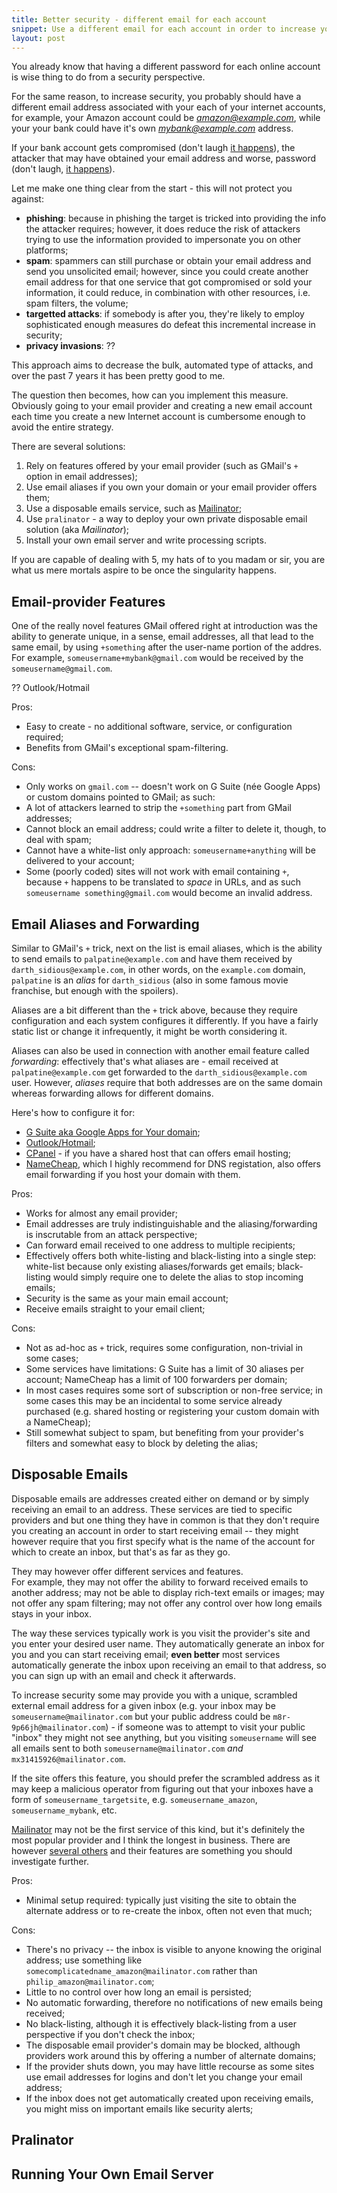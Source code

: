 ```yaml
---
title: Better security - different email for each account
snippet: Use a different email for each account in order to increase your online security.
layout: post
---
```


You already know that having a different password for each online account
is wise thing to do from a security perspective.

For the same reason, to increase security, you probably should have a different
email address associated with your each of your internet accounts, for example,
your Amazon account could be *amazon@example.com*, while your your bank could
have it's own *mybank@example.com* address.

If your bank account gets compromised (don't laugh [it happens][bank_breach]),
the attacker that may have obtained your email address and worse, password
(don't laugh, [it happens][clear_text_password_breach]).

Let me make one thing clear from the start - this will not protect you against:

- **phishing**: because in phishing the target is tricked into providing
  the info the attacker requires; however, it does reduce the risk of
  attackers trying to use the information provided to impersonate you
  on other platforms;
- **spam**: spammers can still purchase or obtain your email address and
  send you unsolicited email; however, since you could create another email
  address for that one service that got compromised or sold your information,
  it could reduce, in combination with other resources, i.e. spam filters,
  the volume;
- **targetted attacks**: if somebody is after you, they're likely to employ
  sophisticated enough measures do defeat this incremental increase in
  security;
- **privacy invasions**: ??

This approach aims to decrease the bulk, automated type of attacks,
and over the past 7 years it has been pretty good to me.

The question then becomes, how can you implement this measure. Obviously
going to your email provider and creating a new email account each
time you create a new Internet account is cumbersome enough to avoid
the entire strategy.

There are several solutions:

1. Rely on features offered by your email provider (such as GMail's `+`
   option in email addresses);
2. Use email aliases if you own your domain or your email provider offers them;
3. Use a disposable emails service, such as [Mailinator](https://mailinator.com);
4. Use `pralinator` - a way to deploy your own private disposable email solution
   (aka *Mailinator*);
5. Install your own email server and write processing scripts.

If you are capable of dealing with 5, my hats of to you madam or sir,
you are what us mere mortals aspire to be once the singularity happens.

## Email-provider Features

One of the really novel features GMail offered right at introduction was
the ability to generate unique, in a sense, email addresses, all that lead
to the same email, by using `+something` after the user-name
portion of the addres. For example, `someusername+mybank@gmail.com`
would be received by the `someusername@gmail.com`.

?? Outlook/Hotmail

Pros:

- Easy to create - no additional software, service, or configuration required;
- Benefits from GMail's exceptional spam-filtering.

Cons:

- Only works on `gmail.com` -- doesn't work on G Suite (née Google Apps)
  or custom domains pointed to GMail; as such:
- A lot of attackers learned to strip the `+something` part from GMail addresses;
- Cannot block an email address; could write a filter to delete it, though,
  to deal with spam;
- Cannot have a white-list only approach: `someusername+anything` will be
  delivered to your account;
- Some (poorly coded) sites will not work with email containing `+`,
  because `+` happens to be translated to *space* in URLs,
  and as such `someusername something@gmail.com` would become an invalid
  address.

## Email Aliases and Forwarding

Similar to GMail's `+` trick, next on the list is email aliases, which is
the ability to send emails to `palpatine@example.com` and have them
received by `darth_sidious@example.com`, in other words, on the `example.com`
domain, `palpatine` is an *alias* for `darth_sidious` (also in some famous
movie franchise, but enough with the spoilers).

Aliases are a bit different than the `+` trick above, because they require
configuration and each system configures it differently. If you have a fairly
static list or change it infrequently, it might be worth considering it.

Aliases can also be used in connection with another email feature
called *forwarding*: effectively that's what aliases are - email
received at `palpatine@example.com` get forwarded to the `darth_sidious@example.com`
user. However, *aliases* require that both addresses are on the same domain
whereas forwarding allows for different domains.

Here's how to configure it for:

- [G Suite aka Google Apps for Your domain](??);
- [Outlook/Hotmail](???);
- [CPanel](???) - if you have a shared host that can offers email hosting;
- [NameCheap](???), which I highly recommend for DNS registation, also
  offers email forwarding if you host your domain with them.

Pros:

- Works for almost any email provider;
- Email addresses are truly indistinguishable and the aliasing/forwarding
  is inscrutable from an attack perspective;
- Can forward email received to one address to multiple recipients;
- Effectively offers both white-listing and black-listing into a single
  step: white-list because only existing aliases/forwards get emails;
  black-listing would simply require one to delete the alias to stop
  incoming emails;
- Security is the same as your main email account;
- Receive emails straight to your email client;

Cons:

- Not as ad-hoc as `+` trick, requires some configuration, non-trivial in some
  cases;
- Some services have limitations: G Suite has a limit of 30 aliases per account;
  NameCheap has a limit of 100 forwarders per domain;
- In most cases requires some sort of subscription or non-free service;
  in some cases this may be an incidental to some service already
  purchased (e.g. shared hosting or registering your custom domain
  with a NameCheap);
- Still somewhat subject to spam, but benefiting from your provider's filters
  and somewhat easy to block by deleting the alias;

## Disposable Emails

Disposable emails are addresses created either on demand or by simply receiving
an email to an address. These services are tied to specific providers and
but one thing they have in common is that they don't require you
creating an account in order to start receiving email -- they
might however require that you first specify what is the name of the account
for which to create an inbox, but that's as far as they go.

They may however offer different services and features.  
For example, they may not offer the ability
to forward received emails to another address; may not be able to display
rich-text emails or images; may not offer any spam filtering; may not offer
any control over how long emails stays in your inbox.

The way these services typically work is you visit the provider's site
and you enter your desired user name. They automatically generate an inbox
for you and you can start receiving email; **even better** most services
automatically generate the inbox upon receiving an email to that address,
so you can sign up with an email and check it afterwards.

To increase security some may provide you with a unique,
scrambled external email address for a given inbox (e.g. your inbox may be
`someusername@mailinator.com` but your public address could be
`m8r-9p66jh@mailinator.com`) - if someone was to attempt to visit your
public "inbox" they might not see anything, but you visiting `someusername`
will see all emails sent to both `someusername@mailinator.com` *and*
`mx31415926@mailinator.com`.

If the site offers this feature, you should prefer the scrambled address
as it may keep a malicious operator from figuring out that your inboxes
have a form of `someusername_targetsite`, e.g. `someusername_amazon`,
`someusername_mybank`, etc.

[Mailinator] may not be the first service of this kind,
but it's definitely the most popular provider and I think the longest
in business. There are however [several others](http://alternativeto.net/software/mailinator/)
and their features are something you should investigate further.

Pros:

- Minimal setup required: typically just visiting the site to obtain
  the alternate address or to re-create the inbox, often not even that much;

Cons:

- There's no privacy -- the inbox is visible to anyone knowing
  the original address; use something like `somecomplicatedname_amazon@mailinator.com`
  rather than `philip_amazon@mailinator.com`;
- Little to no control over how long an email is persisted;
- No automatic forwarding, therefore no notifications of new emails being received;
- No black-listing, although it is effectively black-listing from a
  user perspective if you don't check the inbox;
- The disposable email provider's domain may be blocked, although providers
  work around this by offering a number of alternate domains;
- If the provider shuts down, you may have little recourse as some
  sites use email addresses for logins and don't let you change
  your email address;
- If the inbox does not get automatically created upon receiving emails,
  you might miss on important emails like security alerts;

## Pralinator

## Running Your Own Email Server

[bank_breach]: https://
[clear_text_password_breach]: https://
[Mailinator]: https://mailinator.com/
